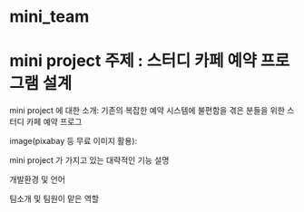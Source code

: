 # mini_team
# mini project 주제 : 스터디 카페 예약 프로그램 설계

mini project 에 대한 소개: 기존의 복잡한 예약 시스템에 불편함을 겪은 분들을 위한 스터디 카페 예약 프로그 

image(pixabay 등 무료 이미지 활용): 

mini project 가 가지고 있는 대략적인 기능 설명

개발환경 및 언어

팀소개 및 팀원이 맡은 역할
